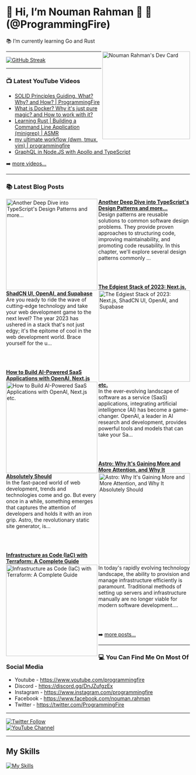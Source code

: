 # 👋 Hi, I’m Nouman Rahman 🚀 🤖 (@ProgrammingFire)
📚 I’m currently learning Go and Rust

<div align="left">
  <a href="https://app.daily.dev/programmingfire"><img align="right" width="240" src="https://api.daily.dev/devcards/86dba213ca724d5892a77340b0410d32.png?r=r0c" alt="Nouman Rahman's Dev Card"/></a>
</div>

---

 [![GitHub Streak](https://streak-stats.demolab.com?user=programmingfire&theme=catppuccin-mocha)](https://git.io/streak-stats) 

---

### 📺 Latest YouTube Videos

<!-- YOUTUBE:START -->
- [SOLID Principles Guiding. What? Why? and How? | ProgrammingFire](https://www.youtube.com/watch?v=_QS7-NHerm4)
- [What is Docker? Why it&#39;s just pure magic? and How to work with it?](https://www.youtube.com/watch?v=8aX13HFghCc)
- [Learning Rust | Building a Command Line Application &lpar;minigrep&rpar; | ASMR](https://www.youtube.com/watch?v=1E6cDAm38YY)
- [my ultimate workflow &lpar;dwm, tmux, vim&rpar; | programmingfire](https://www.youtube.com/watch?v=LVEqwUCeRKc)
- [GraphQL in Node.JS with Apollo and TypeScript](https://www.youtube.com/watch?v=ScvRw00L-5w)
<!-- YOUTUBE:END -->

➡️ [more videos...](https://youtube.com/c/ProgrammingFire)

---

### 📚 Latest Blog Posts

<!-- HASHNODE_BLOG:START -->
<p align="left">
<a href="https://programmingfire.com/another-deep-dive-into-typescripts-design-patterns-and-more" title="Another Deep Dive into TypeScript's Design Patterns and more..."><img src="https://cdn.hashnode.com/res/hashnode/image/upload/v1695745600022/2fa1c61c-a031-4207-8920-961f6978c443.png" alt="Another Deep Dive into TypeScript's Design Patterns and more..." width="250px" align="left" /></a>
<a href="https://programmingfire.com/another-deep-dive-into-typescripts-design-patterns-and-more" title="Another Deep Dive into TypeScript's Design Patterns and more..."><strong>Another Deep Dive into TypeScript's Design Patterns and more...</strong></a>
<br/> Design patterns are reusable solutions to common software design problems. They provide proven approaches to structuring code, improving maintainability, and promoting code reusability. In this chapter, we'll explore several design patterns commonly ... </p> <br/> <br/>
<p align="left">
<a href="https://programmingfire.com/the-edgiest-stack-of-2023-nextjs-shadcn-ui-openai-and-supabase" title="The Edgiest Stack of 2023: Next.js, ShadCN UI, OpenAI, and Supabase"><img src="https://cdn.hashnode.com/res/hashnode/image/upload/v1695462839950/e67060eb-fd2e-4333-858c-e4e211f47d5a.png" alt="The Edgiest Stack of 2023: Next.js, ShadCN UI, OpenAI, and Supabase" width="250px" align="right" /></a>
<a href="https://programmingfire.com/the-edgiest-stack-of-2023-nextjs-shadcn-ui-openai-and-supabase" title="The Edgiest Stack of 2023: Next.js, ShadCN UI, OpenAI, and Supabase"><strong>The Edgiest Stack of 2023: Next.js, ShadCN UI, OpenAI, and Supabase</strong></a>
<br/> Are you ready to ride the wave of cutting-edge technology and take your web development game to the next level? The year 2023 has ushered in a stack that's not just edgy; it's the epitome of cool in the web development world. Brace yourself for the u... </p> <br/> <br/>
<p align="left">
<a href="https://programmingfire.com/how-to-build-ai-powered-saas-applications-with-openai-nextjs-etc" title="How to Build AI-Powered SaaS Applications with OpenAI, Next.js etc."><img src="https://cdn.hashnode.com/res/hashnode/image/upload/v1694945929093/5d512036-a32a-460b-8de8-80f1b6b9c665.png" alt="How to Build AI-Powered SaaS Applications with OpenAI, Next.js etc." width="250px" align="left" /></a>
<a href="https://programmingfire.com/how-to-build-ai-powered-saas-applications-with-openai-nextjs-etc" title="How to Build AI-Powered SaaS Applications with OpenAI, Next.js etc."><strong>How to Build AI-Powered SaaS Applications with OpenAI, Next.js etc.</strong></a>
<br/> In the ever-evolving landscape of software as a service (SaaS) applications, integrating artificial intelligence (AI) has become a game-changer. OpenAI, a leader in AI research and development, provides powerful tools and models that can take your Sa... </p> <br/> <br/>
<p align="left">
<a href="https://programmingfire.com/astro-why-its-gaining-more-and-more-attention-and-why-it-absolutely-should" title="Astro: Why It's Gaining More and More Attention, and Why It Absolutely Should"><img src="https://cdn.hashnode.com/res/hashnode/image/upload/v1694166524527/1ccffb9b-0c9f-4f1b-ade6-3de9e8565b54.png" alt="Astro: Why It's Gaining More and More Attention, and Why It Absolutely Should" width="250px" align="right" /></a>
<a href="https://programmingfire.com/astro-why-its-gaining-more-and-more-attention-and-why-it-absolutely-should" title="Astro: Why It's Gaining More and More Attention, and Why It Absolutely Should"><strong>Astro: Why It's Gaining More and More Attention, and Why It Absolutely Should</strong></a>
<br/> In the fast-paced world of web development, trends and technologies come and go. But every once in a while, something emerges that captures the attention of developers and holds it with an iron grip. Astro, the revolutionary static site generator, is... </p> <br/> <br/>
<p align="left">
<a href="https://programmingfire.com/infrastructure-as-code-iac-with-terraform-a-complete-guide" title="Infrastructure as Code (IaC) with Terraform: A Complete Guide"><img src="https://cdn.hashnode.com/res/hashnode/image/upload/v1693241415801/9199503d-9ac5-47e8-bac2-f6ffb61910d5.png" alt="Infrastructure as Code (IaC) with Terraform: A Complete Guide" width="250px" align="left" /></a>
<a href="https://programmingfire.com/infrastructure-as-code-iac-with-terraform-a-complete-guide" title="Infrastructure as Code (IaC) with Terraform: A Complete Guide"><strong>Infrastructure as Code (IaC) with Terraform: A Complete Guide</strong></a>
<br/> In today's rapidly evolving technology landscape, the ability to provision and manage infrastructure efficiently is paramount. Traditional methods of setting up servers and infrastructure manually are no longer viable for modern software development.... </p> <br/> <br/>
<!-- HASHNODE_BLOG:END -->


➡️ [more posts...](https://programmingfire.com/)

---

### 💻 You Can Find Me On Most Of Social Media

* Youtube - https://www.youtube.com/programmingfire
* Discord - https://discord.gg/DnJZufgzEx
* Instagram - https://www.instagram.com/programmingfire
* Facebook - https://www.facebook.com/nouman.rahman
* Twitter - https://twitter.com/ProgrammingFire

---

[![Twitter Follow](https://img.shields.io/twitter/follow/ProgrammingFire?label=Follow%20On%20Twitter&style=social)](https://twitter.com/ProgrammingFire)
<br>
[![YouTube Channel](https://img.shields.io/youtube/channel/subscribers/UCWOD0-JKR1WfpEf_MhdY2pw?label=Subscribe%20On%20YouTube&style=social)](https://youtube.com/c/ProgrammingFire)

---

## My Skills
[![My Skills](https://skillicons.dev/icons?i=dotnet,cs,js,ts,html,css,wasm,git,vscode,docker,kubernetes,redis,postgres,mongodb,md,linux,graphql,go,figma)](https://skillicons.dev)
